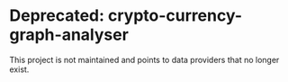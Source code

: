 # Deprecated: crypto-currency-graph-analyser

This project is not maintained and points to data providers that no longer exist.
